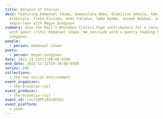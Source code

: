 ```yaml
---
title: Balance of Stories
deck: Featuring Emmanuel Iduma, Immaculata Abba, Olakiitan Adeola, Yemisi
  Aribisala, Yinka Elujoba, Kemi Falodun, Sabo Kpade, Joseph Ndukwu, and joshua
  segun-lean with Megan Sungyoon
summary: Join the Rail’s November Critics Page contributors for a conversation
  with guest critic Emmanuel Iduma. We conclude with a poetry reading by Megan
  Sungyoon.
people:
  - person: emmanuel-iduma
poets:
  - person: megan-sungyoon
date: 2022-11-21T13:00:00-0500
end_date: 2022-11-21T14:30:00-0500
series: 695
collections:
  - the-new-social-environment
event_organizer:
  - the-brooklyn-rail
event_producer:
  - the-brooklyn-rail
event_id: recJvBPFjBV2AFUXI
event_platform:
  - zoom
---
```


